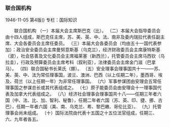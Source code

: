 ### 联合国机构

1946-11-05
第4版()
专栏：国际知识

　　联合国机构
    （一）本届大会主席斯巴克（比）。
    （二）本届大会指导委员会由十四人组成，斯巴克任主席，苏、美、英、中、法、南非及委内瑞拉代表任副主席、大会各委员会主席任委员。
    （三）本届大会各委员会（均由五十一国代表参加）：政治安全委员会主席曼努意斯基（乌克兰），经济财政委员会主席康特斯基（波），社会慈善及文化委员会主席福莱塞（新西兰），托管委员会主席马西钦（乌拉圭），行政及预算委员会主席考科（叙利亚），法律委员会主席金门滋（巴拿马）。
    （四）联合国秘书长莱氏（挪）。
    （五）安全理事会理事国共十一——苏、美、英、中、法为常任理事国，波兰、澳洲、巴西（以上任期二年），墨西哥、埃及、荷兰（以上任期一年）为非常任理事国。
    （六）军事参谋团由安理会五常任理事国之参谋总长或其代表组成之。
    （七）原子能委员会由安理会十一理事国代表及加拿大代表组成之。
    （八）经济社会理事会理事国共十八——任期三年者六国（中、法、比、加、智利、秘鲁），任期二年者六国（苏、英、印、捷、挪、古巴），任期一年者六国（美、南、乌克兰、希、黎巴嫩、哥伦比亚）。
    （九）托管理事会尚未组成。
    （十）国际法院由代表十五国之十五位法官组成，任期三、六、九年者各五。
